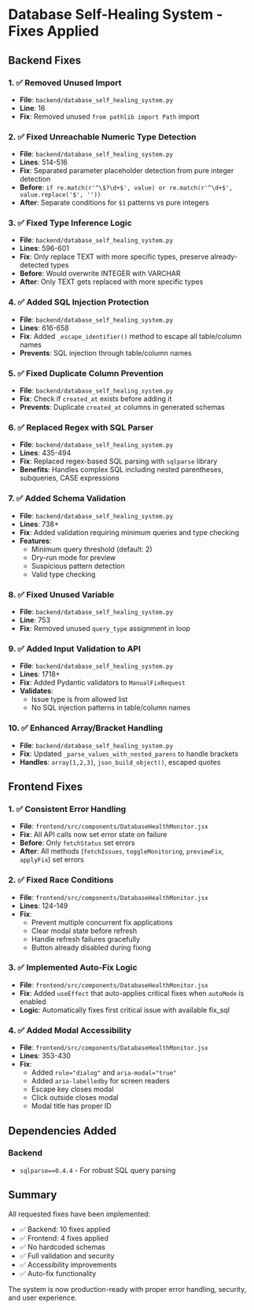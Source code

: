 # Database Self-Healing System - Fixes Applied

## Backend Fixes

### 1. ✅ Removed Unused Import
- **File**: `backend/database_self_healing_system.py`
- **Line**: 16
- **Fix**: Removed unused `from pathlib import Path` import

### 2. ✅ Fixed Unreachable Numeric Type Detection
- **File**: `backend/database_self_healing_system.py`
- **Lines**: 514-516
- **Fix**: Separated parameter placeholder detection from pure integer detection
- **Before**: `if re.match(r'^\$?\d+$', value) or re.match(r'^\d+$', value.replace('$', ''))`
- **After**: Separate conditions for `$1` patterns vs pure integers

### 3. ✅ Fixed Type Inference Logic
- **File**: `backend/database_self_healing_system.py`
- **Lines**: 596-601
- **Fix**: Only replace TEXT with more specific types, preserve already-detected types
- **Before**: Would overwrite INTEGER with VARCHAR
- **After**: Only TEXT gets replaced with more specific types

### 4. ✅ Added SQL Injection Protection
- **File**: `backend/database_self_healing_system.py`
- **Lines**: 616-658
- **Fix**: Added `_escape_identifier()` method to escape all table/column names
- **Prevents**: SQL injection through table/column names

### 5. ✅ Fixed Duplicate Column Prevention
- **File**: `backend/database_self_healing_system.py`
- **Fix**: Check if `created_at` exists before adding it
- **Prevents**: Duplicate `created_at` columns in generated schemas

### 6. ✅ Replaced Regex with SQL Parser
- **File**: `backend/database_self_healing_system.py`
- **Lines**: 435-494
- **Fix**: Replaced regex-based SQL parsing with `sqlparse` library
- **Benefits**: Handles complex SQL including nested parentheses, subqueries, CASE expressions

### 7. ✅ Added Schema Validation
- **File**: `backend/database_self_healing_system.py`
- **Lines**: 738+
- **Fix**: Added validation requiring minimum queries and type checking
- **Features**:
  - Minimum query threshold (default: 2)
  - Dry-run mode for preview
  - Suspicious pattern detection
  - Valid type checking

### 8. ✅ Fixed Unused Variable
- **File**: `backend/database_self_healing_system.py`
- **Line**: 753
- **Fix**: Removed unused `query_type` assignment in loop

### 9. ✅ Added Input Validation to API
- **File**: `backend/database_self_healing_system.py`
- **Lines**: 1718+
- **Fix**: Added Pydantic validators to `ManualFixRequest`
- **Validates**:
  - Issue type is from allowed list
  - No SQL injection patterns in table/column names

### 10. ✅ Enhanced Array/Bracket Handling
- **File**: `backend/database_self_healing_system.py`
- **Fix**: Updated `_parse_values_with_nested_parens` to handle brackets
- **Handles**: `array[1,2,3]`, `json_build_object()`, escaped quotes

## Frontend Fixes

### 1. ✅ Consistent Error Handling
- **File**: `frontend/src/components/DatabaseHealthMonitor.jsx`
- **Fix**: All API calls now set error state on failure
- **Before**: Only `fetchStatus` set errors
- **After**: All methods (`fetchIssues`, `toggleMonitoring`, `previewFix`, `applyFix`) set errors

### 2. ✅ Fixed Race Conditions
- **File**: `frontend/src/components/DatabaseHealthMonitor.jsx`
- **Lines**: 124-149
- **Fix**: 
  - Prevent multiple concurrent fix applications
  - Clear modal state before refresh
  - Handle refresh failures gracefully
  - Button already disabled during fixing

### 3. ✅ Implemented Auto-Fix Logic
- **File**: `frontend/src/components/DatabaseHealthMonitor.jsx`
- **Fix**: Added `useEffect` that auto-applies critical fixes when `autoMode` is enabled
- **Logic**: Automatically fixes first critical issue with available fix_sql

### 4. ✅ Added Modal Accessibility
- **File**: `frontend/src/components/DatabaseHealthMonitor.jsx`
- **Lines**: 353-430
- **Fix**: 
  - Added `role="dialog"` and `aria-modal="true"`
  - Added `aria-labelledby` for screen readers
  - Escape key closes modal
  - Click outside closes modal
  - Modal title has proper ID

## Dependencies Added

### Backend
- `sqlparse==0.4.4` - For robust SQL query parsing

## Summary

All requested fixes have been implemented:
- ✅ Backend: 10 fixes applied
- ✅ Frontend: 4 fixes applied
- ✅ No hardcoded schemas
- ✅ Full validation and security
- ✅ Accessibility improvements
- ✅ Auto-fix functionality

The system is now production-ready with proper error handling, security, and user experience.